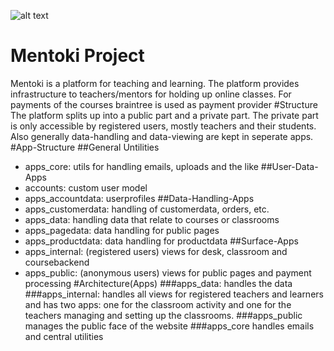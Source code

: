 ![alt text](http://mentoki.com/static/img/mentoki_logo_untertitel.jpg "Logo Title Text 1")

# Mentoki Project
Mentoki is a platform for teaching and learning. The platform provides 
infrastructure to teachers/mentors for holding up online classes. 
For payments of the courses braintree is used as payment provider
#Structure
The platform splits up into a public part and a private part.
The private part is only accessible by registered users, mostly
teachers and their students.
Also generally data-handling and data-viewing are kept in seperate apps.
#App-Structure
##General Untilities
* apps_core: utils for handling emails, uploads and the like
##User-Data-Apps
* accounts: custom user model
* apps_accountdata: userprofiles
##Data-Handling-Apps
* apps_customerdata: handling of customerdata, orders, etc.
* apps_data: handling data that relate to courses or classrooms
* apps_pagedata: data handling for public pages
* apps_productdata: data handling for productdata
##Surface-Apps
* apps_internal: (registered users) views for desk, classroom and coursebackend 
* apps_public: (anonymous users) views for public pages and payment processing
#Architecture(Apps)
###apps_data: 
handles the data
###apps_internal:
handles all views for registered teachers and learners and has two apps: one 
for the classroom activity and one for the teachers managing and setting up 
the classrooms.
###apps_public
manages the public face of the website
###apps_core
handles emails and central utilities

